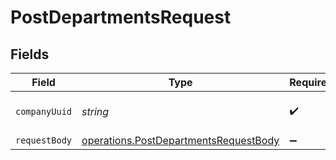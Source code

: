 # PostDepartmentsRequest


## Fields

| Field                                                                                                 | Type                                                                                                  | Required                                                                                              | Description                                                                                           |
| ----------------------------------------------------------------------------------------------------- | ----------------------------------------------------------------------------------------------------- | ----------------------------------------------------------------------------------------------------- | ----------------------------------------------------------------------------------------------------- |
| `companyUuid`                                                                                         | *string*                                                                                              | :heavy_check_mark:                                                                                    | The UUID of the company                                                                               |
| `requestBody`                                                                                         | [operations.PostDepartmentsRequestBody](../../../sdk/models/operations/postdepartmentsrequestbody.md) | :heavy_minus_sign:                                                                                    | N/A                                                                                                   |
